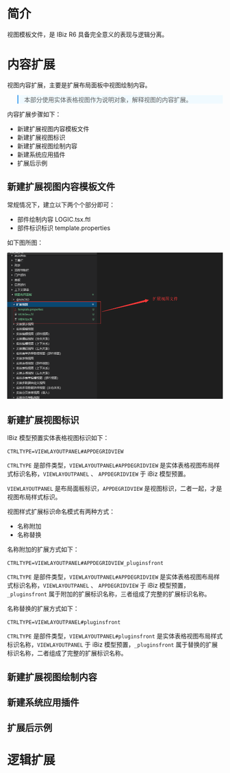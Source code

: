 # 简介


视图模板文件，是 IBiz R6 具备完全意义的表现与逻辑分离。


# 内容扩展

视图内容扩展，主要是扩展布局面板中视图绘制内容。

<blockquote style="border-color: #2892ec;background-color: #f0faff;">
    <p>
        本部分使用实体表格视图作为说明对象，解释视图的内容扩展。
    </p>
</blockquote>

内容扩展步骤如下：
- 新建扩展视图内容模板文件
- 新建扩展视图标识
- 新建扩展视图绘制内容
- 新建系统应用插件
- 扩展后示例


## 新建扩展视图内容模板文件

常规情况下，建立以下两个个部分即可：
- 部件绘制内容 LOGIC.tsx.ftl
- 部件标识标识 template.properties

如下图所图：

![扩展文件](../../imgs/plugins-view/view-files.png)


## 新建扩展视图标识


IBiz 模型预置实体表格视图标识如下：

```freemarker
CTRLTYPE=VIEWLAYOUTPANEL#APPDEGRIDVIEW
```

`CTRLTYPE` 是部件类型，`VIEWLAYOUTPANEL#APPDEGRIDVIEW` 是实体表格视图布局样式标识名称，`VIEWLAYOUTPANEL` 、 `APPDEGRIDVIEW` 于 iBiz 模型预置。

`VIEWLAYOUTPANEL` 是布局面板标识，`APPDEGRIDVIEW` 是视图标识，二者一起，才是视图布局样式标识。

视图样式扩展标识命名模式有两种方式：
- 名称附加
- 名称替换

名称附加的扩展方式如下：

```freemarker
CTRLTYPE=VIEWLAYOUTPANEL#APPDEGRIDVIEW_pluginsfront
```

`CTRLTYPE` 是部件类型，`VIEWLAYOUTPANEL#APPDEGRIDVIEW` 是实体表格视图布局样式标识名称，`VIEWLAYOUTPANEL` 、 `APPDEGRIDVIEW` 于 iBiz 模型预置，`_pluginsfront` 属于附加的扩展标识名称，三者组成了完整的扩展标识名称。


名称替换的扩展方式如下：

```freemarker
CTRLTYPE=VIEWLAYOUTPANEL#pluginsfront
```

`CTRLTYPE` 是部件类型，`VIEWLAYOUTPANEL#pluginsfront` 是实体表格视图布局样式标识名称，`VIEWLAYOUTPANEL` 于 iBiz 模型预置，`_pluginsfront` 属于替换的扩展标识名称，二者组成了完整的扩展标识名称。




## 新建扩展视图绘制内容
## 新建系统应用插件
## 扩展后示例


# 逻辑扩展


